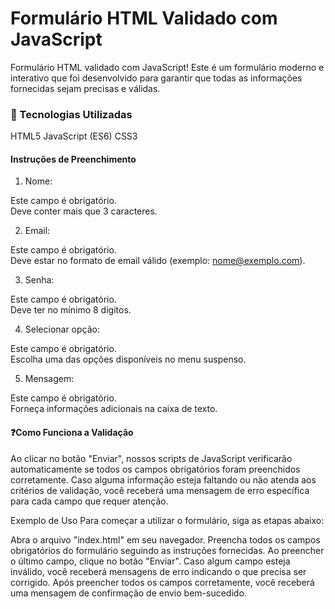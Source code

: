 # Formulário HTML Validado com JavaScript

Formulário HTML validado com JavaScript! Este é um formulário moderno e interativo que foi desenvolvido para garantir que todas as informações fornecidas sejam precisas e válidas.

### 🚀 Tecnologias Utilizadas

HTML5
JavaScript (ES6)
CSS3

#### Instruções de Preenchimento

1. Nome:</br>

Este campo é obrigatório.</br>
Deve conter mais que 3 caracteres.</br>

2. Email:</br>

Este campo é obrigatório.</br>
Deve estar no formato de email válido (exemplo: nome@exemplo.com).</br>

3. Senha:</br>

Este campo é obrigatório.</br>
Deve ter no mínimo 8 dígitos.</br>

4. Selecionar opção:</br>

Este campo é obrigatório.</br>
Escolha uma das opções disponíveis no menu suspenso.</br>

5. Mensagem:</br>

Este campo é obrigatório.</br>
Forneça informações adicionais na caixa de texto.</br>

#### ❓Como Funciona a Validação

Ao clicar no botão "Enviar", nossos scripts de JavaScript verificarão automaticamente se todos os campos obrigatórios foram preenchidos corretamente. Caso alguma informação esteja faltando ou não atenda aos critérios de validação, você receberá uma mensagem de erro específica para cada campo que requer atenção.

Exemplo de Uso
Para começar a utilizar o formulário, siga as etapas abaixo:

Abra o arquivo "index.html" em seu navegador.
Preencha todos os campos obrigatórios do formulário seguindo as instruções fornecidas.
Ao preencher o último campo, clique no botão "Enviar".
Caso algum campo esteja inválido, você receberá mensagens de erro indicando o que precisa ser corrigido.
Após preencher todos os campos corretamente, você receberá uma mensagem de confirmação de envio bem-sucedido.
